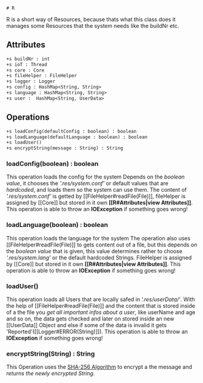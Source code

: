     # R
R is a short way of Resources, because thats what this class does it manages some Resources that the system needs like the buildNr etc.
## Attributes
```txt
+s buildNr : int
+s ioT : Thread
+s core : Core
+s fileHelper : FileHelper
+s logger : Logger
+s config : HashMap<String, String>
+s language : HashMap<String, String>
+s user :  HashMap<String, UserData>
```

## Operations
```txt
+s loadConfig(defaultConfig : boolean) : boolean
+s loadLanguage(defaultLanguage : boolean) : boolean
+s loadUser()
+s encryptString(message : String) : String
```

### loadConfig(boolean) : boolean
This operation loads the config for the system
Depends on the *boolean value*, it chooses the *'.res/system.conf'* or default values that are *hardcoded*, and loads them so the system can use them. The content of *'.res/system.conf'* is getted by [[FileHelper#readFile(File)]], fileHelper is assigned by [[Core]] but stored in it own **[[R#Attributes|view Attributes]]**.  This operation is able to throw an **IOException** if something goes wrong!
### loadLanguage(boolean) : boolean
This operation loads the language for the system
The operation also uses [[FileHelper#readFile(File)]] to gets content out of a file, but this depends on the *boolean value* that is given, this value determines rather to choose *'.res/system.lang'* or the default hardcoded Strings. FileHelper is assigned by [[Core]] but stored in it own **[[R#Attributes|view Attributes]]**. This operation is able to throw an **IOException** if something goes wrong!
### loadUser()
This operation loads all Users that are locally safed in *'.res/userData/'*. With the help of [[FileHelper#readFile(File)]] and the content that is stored inside of a the file you *get all important infos about a user*, like userName and age and so on, the data gets checked and later on stored inside an new [[UserData]] Object and else if some of the data is invalid it gets 'Reported'([[Logger#ERROR(String)]]). This operation is able to throw an **IOException** if something goes wrong!
### encryptString(String) : String
This Operation uses the [SHA-256 Algorithm](https://en.bitcoinwiki.org/wiki/SHA-256) to encrypt a the message and *returns the newly encrypted String*.